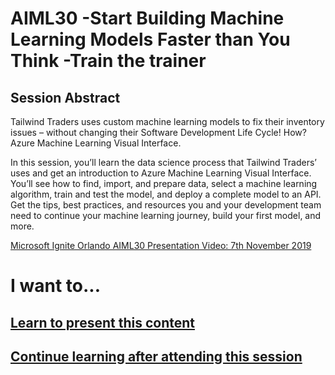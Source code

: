 
# AIML30 -Start Building Machine Learning Models Faster than You Think -Train the trainer


## Session Abstract

Tailwind Traders uses custom machine learning models to fix their inventory issues – without changing their Software Development Life Cycle! How? Azure Machine Learning Visual Interface.
 
In this session, you’ll learn the data science process that Tailwind Traders’ uses and get an introduction to Azure Machine Learning Visual Interface. You’ll see how to find, import, and prepare data, select a machine learning algorithm, train and test the model, and deploy a complete model to an API. Get the tips, best practices, and resources you and your development team need to continue your machine learning journey, build your first model, and more.

[Microsoft Ignite Orlando AIML30 Presentation Video: 7th November 2019](https://myignite.techcommunity.microsoft.com/sessions/82993?source=sessions)

# I want to...
## [Learn to present this content](README-Presenter.md)
## [Continue learning after attending this session](README-Attendee.md)
